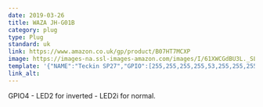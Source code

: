 ```yaml
---
date: 2019-03-26
title: WAZA JH-G01B
category: plug
type: Plug
standard: uk
link: https://www.amazon.co.uk/gp/product/B07HT7MCXP
image: https://images-na.ssl-images-amazon.com/images/I/61XWCGdBU3L._SL1500_.jpg
template: '{"NAME":"Teckin SP27","GPIO":[255,255,255,255,53,255,255,255,21,17,255,255,255],"FLAG":0,"BASE":18}' 
link_alt: 
---
```


GPIO4 - LED2 for inverted - LED2i for normal.






